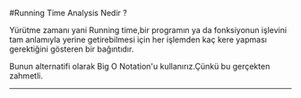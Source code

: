﻿#Running Time Analysis Nedir ? 


Yürütme zamanı yani Running time,bir programın ya da fonksiyonun işlevini tam anlamıyla yerine getirebilmesi için her işlemden kaç kere yapması gerektiğini gösteren bir bağıntıdır. 

Bunun alternatifi olarak Big O Notation'u kullanırız.Çünkü bu gerçekten zahmetli.

-----------------------------------------------------------------------------------------------------------------